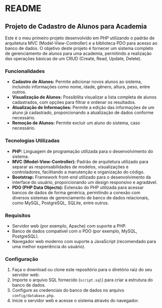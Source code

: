 # README

## Projeto de Cadastro de Alunos para Academia

Este é o meu primeiro projeto desenvolvido em PHP utilizando o padrão de arquitetura MVC (Model-View-Controller) e a biblioteca PDO para acesso ao banco de dados. O objetivo deste projeto é fornecer um sistema completo de gerenciamento de alunos para uma academia, permitindo a realização das operações básicas de um CRUD (Create, Read, Update, Delete).

### Funcionalidades

- **Cadastro de Alunos:** Permite adicionar novos alunos ao sistema, incluindo informações como nome, idade, gênero, altura, peso, entre outros.
- **Visualização de Alunos:** Possibilita visualizar a lista completa de alunos cadastrados, com opções para filtrar e ordenar os resultados.
- **Atualização de Informações:** Permite a edição das informações de um aluno já cadastrado, proporcionando a atualização de dados conforme necessário.
- **Remoção de Alunos:** Permite excluir um aluno do sistema, caso necessário.

### Tecnologias Utilizadas

- **PHP:** Linguagem de programação utilizada para o desenvolvimento do sistema.
- **MVC (Model-View-Controller):** Padrão de arquitetura utilizado para separar as responsabilidades de modelos, visualizações e controladores, facilitando a manutenção e organização do código.
- **Bootstrap:** Framework front-end utilizado para o desenvolvimento da interface do usuário, proporcionando um design responsivo e agradável.
- **PDO (PHP Data Objects):** Extensão do PHP utilizada para acessar bancos de dados de forma genérica, permitindo a conexão com diversos sistemas de gerenciamento de banco de dados relacionais, como MySQL, PostgreSQL, SQLite, entre outros.

### Requisitos

- Servidor web (por exemplo, Apache) com suporte a PHP.
- Banco de dados compatível com o PDO (por exemplo, MySQL, PostgreSQL).
- Navegador web moderno com suporte a JavaScript (recomendado para uma melhor experiência do usuário).

### Configuração

1. Faça o download ou clone este repositório para o diretório raiz do seu servidor web.
2. Importe o arquivo SQL fornecido (`script.sql`) para criar a estrutura do banco de dados.
3. Configure as credenciais do banco de dados no arquivo `config/database.php`.
4. Inicie o servidor web e acesse o sistema através do navegador.
